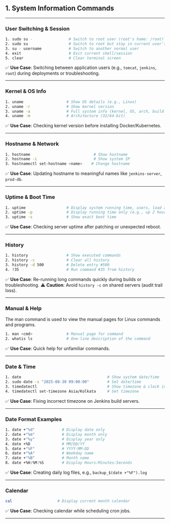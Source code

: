 ## 1. System Information Commands

---

### User Switching & Session

```bash
1. sudo su -                # Switch to root user (root's home: /root)
2. sudo su                  # Switch to root but stay in current user’s home directory
3. su - username            # Switch to another normal user
4. exit                     # Exit current shell/session
5. clear                    # Clear terminal screen
````

✅ **Use Case**: Switching between application users (e.g., `tomcat`, `jenkins`, `root`) during deployments or troubleshooting.

---

### Kernel & OS Info

```bash
1. uname                   # Show OS details (e.g., Linux)
2. uname -r                # Show kernel version
3. uname -a                # Full system info (kernel, OS, arch, build time)
4. uname -m                # Architecture (32/64-bit)
```

✅ **Use Case**: Checking kernel version before installing Docker/Kubernetes.

---

### Hostname & Network

```bash
1. hostname                            # Show hostname
2. hostname -i                         # Show system IP
3. hostnamectl set-hostname <name>    # Change hostname
```

✅ **Use Case**: Updating hostname to meaningful names like `jenkins-server`, `prod-db`.

---

### Uptime & Boot Time

```bash
1. uptime                  # Display system running time, users, load average
2. uptime -p               # Display running time only (e.g., up 2 hours)
3. uptime -s               # Show exact boot time
```

✅ **Use Case**: Checking server uptime after patching or unexpected reboot.

---

### History

```bash
1. history                 # Show executed commands
2. history -c              # Clear all history
3. history -d 500          # Delete entry #500
4. !35                     # Run command #35 from history
```

✅ **Use Case**: Re-running long commands quickly during builds or troubleshooting.
⚠️ **Caution**: Avoid `history -c` on shared servers (audit trail loss).

---

### Manual & Help

The man command is used to view the manual pages for Linux commands and programs.

```bash
1. man <cmd>               # Manual page for command
2. whatis ls               # One-line description of the command
```

✅ **Use Case**: Quick help for unfamiliar commands.

---

### Date & Time

```bash
1. date                                      # Show system date/time
2. sudo date -s "2025-08-30 09:00:00"        # Set date/time
3. timedatectl                               # Show timezone & clock info
4. timedatectl set-timezone Asia/Kolkata     # Set timezone
```

✅ **Use Case**: Fixing incorrect timezone on Jenkins build servers.

---

### Date Format Examples

```bash
1. date +"%d"            # Display date only
2. date +"%m"            # Display month only
3. date +"%y"            # Display year only
4. date +%D              # MM/DD/YY
5. date +"%F"            # YYYY-MM-DD
6. date +"%A"            # Weekday name
7. date +"%B"            # Month name
8. date +%H:%M:%S        # Display Hours:Minutes:Seconds
```

✅ **Use Case**: Creating daily log files, e.g., `backup_$(date +"%F").log`

---

### Calendar

```bash
cal                    # Display current month calendar
```

✅ **Use Case**: Checking calendar while scheduling cron jobs.

---
